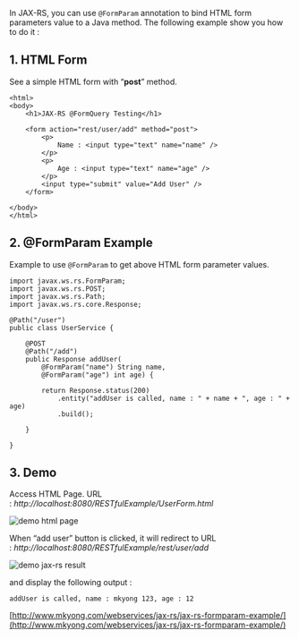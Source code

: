 In JAX-RS, you can use `@FormParam` annotation to bind HTML form parameters value to a Java method. The following example show you how to do it :

## 1\. HTML Form

See a simple HTML form with “**post**” method.

    <html>
    <body>
    	<h1>JAX-RS @FormQuery Testing</h1>

    	<form action="rest/user/add" method="post">
    		<p>
    			Name : <input type="text" name="name" />
    		</p>
    		<p>
    			Age : <input type="text" name="age" />
    		</p>
    		<input type="submit" value="Add User" />
    	</form>

    </body>
    </html>

## 2\. @FormParam Example

Example to use `@FormParam` to get above HTML form parameter values.

    import javax.ws.rs.FormParam;
    import javax.ws.rs.POST;
    import javax.ws.rs.Path;
    import javax.ws.rs.core.Response;

    @Path("/user")
    public class UserService {

    	@POST
    	@Path("/add")
    	public Response addUser(
    		@FormParam("name") String name,
    		@FormParam("age") int age) {

    		return Response.status(200)
    			.entity("addUser is called, name : " + name + ", age : " + age)
    			.build();

    	}

    }

## 3\. Demo

Access HTML Page. URL : _http://localhost:8080/RESTfulExample/UserForm.html_

![demo html page](http://www.mkyong.com/wp-content/uploads/2011/07/formparam-demo1.png)

When “add user” button is clicked, it will redirect to URL : _http://localhost:8080/RESTfulExample/rest/user/add_

![demo jax-rs result](http://www.mkyong.com/wp-content/uploads/2011/07/formparam-demo2.png)

and display the following output :

    addUser is called, name : mkyong 123, age : 12

[http://www.mkyong.com/webservices/jax-rs/jax-rs-formparam-example/](http://www.mkyong.com/webservices/jax-rs/jax-rs-formparam-example/)
